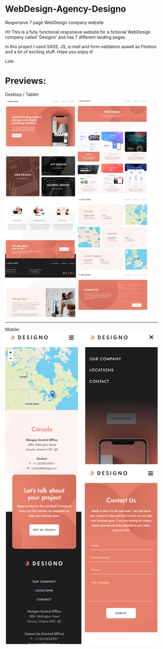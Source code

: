 # WebDesign-Agency-Designo
Responsive 7 page WebDesign company website

Hi! This is a fully functional responsive website for a fictional WebDesign company called 'Designo' and has 7 different landing pages.

In this project I used SASS, JS, e-mail and form validation aswell as Flexbox and a lot of exciting stuff. Hope you enjoy it!

Link: 

# Previews:

Desktop / Tablet:
<img src="Website Previews/desktop.png">
<hr>
Mobile:
<img src="Website Previews/mobile.png">
